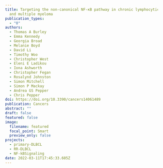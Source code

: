 ```yaml
---
title: Targeting the non-canonical NF-κB pathway in chronic lymphocytic leukemia
  and multiple myeloma
publication_types:
  - "0"
authors:
  - Thomas A Burley
  - Emma Kennedy
  - Georgia Broad
  - Melanie Boyd
  - David Li
  - Timothy Woo
  - Christopher West
  - Eleni E Ladikou
  - Iona Ashworth
  - Christopher Fegan
  - Rosalynd Johnston
  - Simon Mitchell
  - Simon P Mackay
  - Andrea GS Pepper
  - Chris Pepper
doi: https://doi.org/10.3390/cancers14061489
publication: Cancers
abstract: ""
draft: false
featured: false
image:
  filename: featured
  focal_point: Smart
  preview_only: false
projects:
  - primary-DLBCL
  - RR-DLBCL
  - NF-kBSignaling
date: 2022-03-11T17:45:33.605Z
---
```


